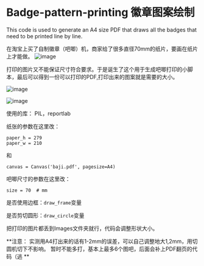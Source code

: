 # Badge-pattern-printing 徽章图案绘制
This code is used to generate an A4 size PDF that draws all the badges that need to be printed line by line.  

在淘宝上买了自制徽章（吧唧）机，商家给了很多直径70mm的纸片，要画在纸片上才能做。
![image](https://user-images.githubusercontent.com/42110276/170017110-6052fedb-88ba-4287-acb5-d8f9947d085c.png)

打印的图片又不能保证尺寸符合要求。于是诞生了这个用于生成吧唧打印的小脚本，最后可以得到一份可以打印的PDF,打印出来的图案就是需要的大小。

![image](https://user-images.githubusercontent.com/42110276/170016772-1c97450b-21a4-4304-b62d-912039982d80.png)


![image](https://user-images.githubusercontent.com/42110276/170017483-685df94b-e80d-4c59-925d-2eba1684d812.png)

使用的库：
PIL，reportlab

纸张的参数在这里改：
```
paper_h = 279
paper_w = 210
```
和
```
canvas = Canvas('baji.pdf', pagesize=A4)
```

吧唧尺寸的参数在这里改：
```
size = 70  # mm
```

是否使用边框：```draw_frame```变量

是否剪切圆形：```draw_circle```变量


把打印的图片都丢到Images文件夹就行，代码会调整形状大小。

**注意： 实测用A4打出来的话有1-2mm的误差，可以自己调整地大1,2mm，用切圆机切下不影响。
暂时不能多打，基本上最多6个图吧，后面会补上PDF翻页的代码（逃
**
